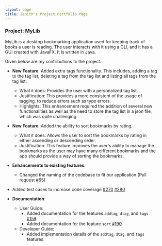 ```yaml
---
layout: page
title: Zenith's Project Portfolio Page
---
```


### Project: MyLib

MyLib is a desktop bookmarking application used for keeping track of books a user is reading. The user interacts with it using a CLI, and it has a GUI created with JavaFX. It is written in Java.

Given below are my contributions to the project.

* **New Feature**: Added extra tags functionality. This includes, adding a tag to the tag list, deleting a tag from the tag list and listing all tags from the tag list.
  * What it does: Provides the user with a personalized tag list.
  * Justification: This provides a more consistent of the usage of tagging, to reduce errors such as typo errors.
  * Highlights: This enhancement required the addition of several new functionalities as well as the need to store the tag list in a json file, which was quite challenging.

* **New Feature**: Added the ability to sort bookmarks by rating.
  * What it does: Allows the user to sort the bookmarks by rating in either ascending or descending order.
  * Justification: This feature improves the user's ability to manage the bookmarks as the user may have many different bookmarks and the app should provide a way of sorting the bookmarks.

* **Enhancements to existing features**:
  * Changed the naming of the codebase to fit our application (Pull request [\#65](https://github.com/AY2223S2-CS2103T-T13-4/tp/pull/65))

* Added test cases to increase code coverage [\#270](https://github.com/AY2223S2-CS2103T-T13-4/tp/pull/270) [\#280](https://github.com/AY2223S2-CS2103T-T13-4/tp/pull/280)

* **Documentation**:
  * User Guide:
    * Added documentation for the features `addtag`, `dtag`, and `tags` [\#159](https://github.com/AY2223S2-CS2103T-T13-4/tp/pull/159)
    * Added documentation for the feature `sort` [\#190](https://github.com/AY2223S2-CS2103T-T13-4/tp/pull/190)
  * Developer Guide:
    * Added implementation details of the `addtag`, `dtag`, and `tags` features.
